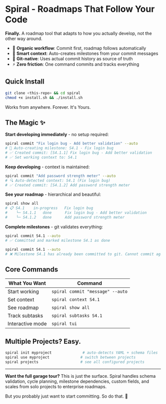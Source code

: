 # Spiral - Roadmaps That Follow Your Code

**Finally.** A roadmap tool that adapts to how you actually develop, not the other way around.

- 🚀 **Organic workflow**: Commit first, roadmap follows automatically
- 🎯 **Smart context**: Auto-creates milestones from your commit messages  
- 🔗 **Git-native**: Uses actual commit history as source of truth
- ⚡ **Zero friction**: One command commits and tracks everything

## Quick Install

```bash
git clone <this-repo> && cd spiral
chmod +x install.sh && ./install.sh
```

Works from anywhere. Forever. It's Yours.

## The Magic ✨

**Start developing immediately** - no setup required:
```bash
spiral commit "Fix login bug - Add better validation" --auto
# 🎯 Auto-creating milestone: S4.1 - Fix login bug  
# ✅ Created commit: [S4.1.1] Fix login bug - Add better validation
# ✅ Set working context to: S4.1
```

**Keep developing** - context is maintained:
```bash
spiral commit "Add password strength meter" --auto  
# 🔍 Auto-detected context: S4.1 (Fix login bug)
# ✅ Created commit: [S4.1.2] Add password strength meter
```

**See your roadmap** - hierarchical and beautiful:
```bash
spiral show all
# 📋 S4.1    in-progress   Fix login bug
#    └─ S4.1.1   done      Fix login bug - Add better validation  
#    └─ S4.1.2   done      Add password strength meter
```

**Complete milestones** - git validates everything:
```bash
spiral commit S4.1 --auto
# ✅ Committed and marked milestone S4.1 as done

spiral commit S4.1 --auto  
# ❌ Milestone S4.1 has already been committed to git. Cannot commit again.
```

## Core Commands

| What You Want | Command |
|---------------|---------|
| Start working | `spiral commit "message" --auto` |
| Set context | `spiral context S4.1` |
| See roadmap | `spiral show all` |
| Track subtasks | `spiral subtasks S4.1` |
| Interactive mode | `spiral tui` |

## Multiple Projects? Easy.

```bash
spiral init myproject              # auto-detects YAML + schema files
spiral use myproject              # switch between projects  
spiral projects                   # see all configured projects
```

---

**Want the full garage tour?** This is just the surface. Spiral handles schema validation, cycle planning, milestone dependencies, custom fields, and scales from solo projects to enterprise roadmaps.

But you probably just want to start committing. So do that. 🚀
